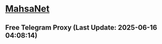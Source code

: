 
# [MahsaNet](https://t.me/mahsa_net)
## Free Telegram Proxy (Last Update: 2025-06-16 04:08:14)

    